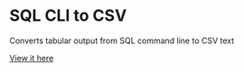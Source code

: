 # SQL CLI to CSV

Converts tabular output from SQL command line to CSV text

[View it here](https://m1ke.github.io/sql-cli-to-csv/)
